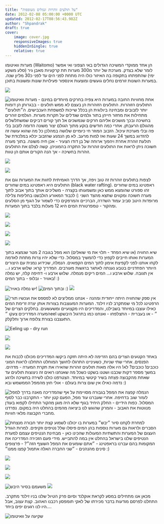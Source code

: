 ```yaml
---
title: "על תולעים זוהרות ונמלים מעופפות"
date: 2012-02-08 05:00:00 +0000 UTC
updated: 2012-02-17T08:56:43.982Z
author: "Shpandrak"
draft: true
cover:
    image: cover.jpg
    responsiveImages: true
    hiddenInSingle: true
    relative: true
---
```


מערות וואיטומו (Waitomo) הן אחד ממוקדי המשיכה הגדולים באי הצפוני ואי אפשר לומר שלא בצדק. מערכת של יותר מ300 מערות תת קרקעיות מאבן גיר (סלע משקע ימי) שהתפתחו בתקופה בה האיזור כולו היה מתחת לפני הים עד לפני כ30 מליון שנה. במערות השונות זורמים נחלים גועשים ומוצעות אינספור פעילויות שונות ומשונות בתוכן.

![](Photo-Feb-7,-2012-1:25-AM.jpg)

![](Photo-Feb-7,-2012-1:37-AM.jpg "מערות וואיטומו")
אחת מחוויות החובה במערות היא צפיה בחרקים מיוחדים במינם - התולעים הזוהרות. התולעים הזוהרות הן בעצם לא ממש תולעים - בבגרותן הן דומות יותר לזבובים ומבחינה ביולוגית הן בכלל שייכות למשפחת העכבישים. ה״תולעים״ מתחילות את מחזור חייהן בתור גלמים שגדלים על תקרות מערות. הגלמים זוהרים בחשיכה ובכך מושכים אליהם חרקים שנמשכים אל תוך קורים דביקים שמשתלשלים מהגולם הרעבתן. אחרי כמה חודשים בוקע מתוך הגולם יצור משונה הדומה לזבוב בלי פה ובלי מערכת עיכול. הזבוב המוזר חי כיומיים שלושה במהלכן כל מה שהוא עושה זה להזדווג במשך 24 שעות ואז למות מרעב. לא מן הנמנע שהזבוב יכלא במלכודת של תולעת זוהרת אחרת ויהפוך ארוחה של בן דודו הצעיר - אכן חיה משונה. בתוך מערה חשוכה ניתן לראות את התולעים זוהרות על התקרה בהמוניהן. קשה לצלם את התולעים זוהרות בחשיכה - אך הנה הקורים אותם הן טוות.

![](Photo-Feb-7,-2012-11:41-PM.jpg)

![](Photo-Feb-7,-2012-11:39-PM.jpg)

לצפות בתולעים זוהרות זה טוב ויפה, אך הדרך האמיתית לחוות את המערות וגם את התולעים היא ראפטינג במים שחורים (black water rafting). ראפטינג במים שחורים זהו ספורט שהומצא ממש כאן ומשמעותו בקצרה - משליכים אותך בתוך אבוב לתוך מערה חשוכה ומקווים שתצא מהצד השני :) לכבוד המאורע הולבשנו בחליפות צלילה מרופדות היטב סביב עמוד השדרה, הברכיים והמרפקים כדי לשמור על הגוף מן הסלעים ומהקור - טמפרטורת המים היא 12 מעלות בלבד בתוך המערות.

![](Photo-Feb-7,-2012-3:49-AM.jpg)

![](Photo-Feb-7,-2012-3:51-AM.jpg)

![](Photo-Feb-7,-2012-3:52-AM.jpg)

![](Photo-Feb-7,-2012-1:51-PM.jpg)

שיא החוויה (או שיא הפחד - תלוי את מי שואלים) הוא מפל בגובה 2 מטר שנמצא בתוך המערות ואותו חייבים לקפוץ כדי להמשיך במסלול. כדי שלא יהיו צרות מתחת לאדמה לקחו אותנו לפני לקפיצת אימון לתוך המים הקפואים. הנמלה, שכידוע נמנית עם היצורים היותר הפחדניים בטבע נענתה לאתגר ברגשות מעורבים. המדריך קרא: שלוש ארבע ו... אין תגובה. שלוש ארבע ו... המים ריקים מנמלה. שלוש ארבע ו- דחיפה קלה, יש נמלה באוויר - ובלופ - בתוך המים! :)

![](AVvXsEi7akiqKSmsgcRbITj81j0WnEXuALAfho3ccUzGwSo5KRAFSs_7Fj3w_sBnLlKOAOEvH4BcPuMES0gQ7iys9XPTYN8V1asyYZUvlFpLOBDbURkfGGy3EPB9E0Dr2VpzfcT1oF1Glc2tA1dQ.jpg "יש נמלה באויר!")
![](AVvXsEh5b2kJWxq_jl2Dyzsb3RBMops0ohRVCc8s69zkW-fg3rDa2CvSuQbW8X2VQ6NGM3HjJsKq-N74xYEvMO1EGtGyOYaqPFQSAojcMUe6Yvjc609L_Hvk7BLeGaMexnNAO7TBY4uka5WYhCi1.jpg "ובתוך המים :)")
![](Photo-Feb-7,-2012-2:12-PM.jpg)

![](Photo-Feb-7,-2012-2:12-PM.jpg "ועכשיו תורי")
אין ספק שהחוויה היתה ייחודית ומהנה - אנחנו ממליצים לא לפספס את הרפטינג לכל מי שמתקרב לניו זילנד. המערות המעוצבות בצורות אותן יצרה זרימת המים כאילו עוצבו במיוחד בשבילנו, והמדריכים היו מקצועיים ומשעשעים. בחלקים הצרים של המערה המדריכים צעקו ״eel up״ - או בעברית - התצלפחו - ואנחנו כמו בתרגול היבש התעצבנו בצורת צלופח ארוך וחלקלק.

![](Photo-Feb-7,-2012-2:05-PM.jpg "Eeling up - dry run")

![](AVvXsEiT79KQWY3KcGwZbmC8cRh-WR4iDBUT4Zsk9iGG0F91LDdWKurlRRdpm1vcQId58grqYsf2w6dQEFecc0zNp4nwqxVQPBjc46cZVpz8Syy5CI15VI5uqZ3gZcmwJrws5yFpCE0m3gMoYb15.jpg)

![](cover.jpg)

באחד הקטעים הצרים בהם הזרימה לא היתה חזקה ביקשו המדריכים מכולנו לכבות את הפנסים. אחרי שתי שניות, כשעיניינו התרגלו לחושך המוחלט התחלנו לראות המוני כוכבים! כוכבים? לא! היו אלה מאות תולעים זוהרות שהאירו את תקרת המערה - מדהים. במשך מספר דקות שכבנו ושטנו בשקט כשכל מה שאנחנו רואים זה ניצוצות תולעים עד שאחת מהקבוצה פצחה בשיר קיטשי במיוחד. הצטרפנו כולנו לשירה בחשיכה ולרגע נדמה כאילו אין שום צרות בעולם - אולי חוץ מהמפל הממשמש ובא :)

![](AVvXsEgGvyVCOUVVIb3DYirkb7G6CyMtQfG7lbArmMIuzFjpE0XQIvmjGNRh2GjETgJ4vSGn2mcdj4iTLI4plftk5nUARYw2-lW1nvViMU-yYx0sd4dfFi0o2lafQfnxLhmH4-ctJBk_wX5ef3-U.jpg "בדרך למפל")
הנמלה קפצה את המפל בגבורה מסויימת על אף שהמדריכה מאנה לעזור שוב בדחיפה. אחרי שעברנו עוד מפל, הפעם קטן יותר - התקרבנו כבר לסוף המסלול. כפות הידיים - החלק היחיד בגוף שלא היה מוגן מהקור התחילו לקפוא בעודן מנווטות את האבוב - והמרק שהוגש לנו ביציאה מהמים בהחלט היה במקום. נפרדנו מחברי הקבוצה מלאי חוויות.

![](Photo-Feb-7,-2012-3:35-PM.jpg "חבורה מנצחת")
למחרת לקחנו סיור ״יבש״ במערות בו יכולנו לשמוע קצת יותר הסברים ולראות גם מערות נוספות בהן המים פיסלו שלל נטיפים וזקיפים. למרות הגודל העצום של המערות והתשתיות המעולות שהכינו כאן - מבחינת הנטיפים עצמם למערת הנטיפים שלנו בישראל בהחלט אין במה להתבייש. מידי פעם הזכירה המדריכה את המקומות בהם עברנו בראפטינג - ״אתם שומעים את המפל השוצף הזה״? - פרצופים סינים מהנהנים - ״שני החברה האלה אתמול קפצו ממנו״ :)

![](AVvXsEhahBIA-ok6zguVsslt32qURmOeSOnTHAya_l2Cp7fre-5gaD5P5RX7kYjnVvfuSUB1cEGYVp-bjn-Z_2Pt8f6f83RyieIx0uu3uMAaonhdYRj8M9qFiBjx9GEk_UFLKMjgN4gIr_KnDS3X.jpg)

![](AVvXsEhft788ns9aBdB-tup9SSRyhyyAmiwMSna-cw4XAdToNp4trvVI28W-Skp4FZGpFsgH2M5AjRD62eMHgP05T42qFMzcBVge97_OnMayoVgzhU7ClN_rnVwZ6foJ4PTk5drzmQ4j-6TI2REZ.jpg)

![](AVvXsEhwpA4lqe8daPUHutcZbduYwfmdgTVOUO_HLhIORUKVVHYL7F_qgKu-gxLN0ZFUxWFC-l9zgVPrvvDa3MxrqDsZXNmV7e212bEVy49t3cQ_AiEageEM7JgPqyTfBlwA0A73iI4N6TfzCHwP.jpg)

![](AVvXsEjrvqUrUdWbGGppoPbTZWuAtPXTg3-ZJSvf2JFi9u6tNM-RUHLJLBPH3ZKXQnBvkFjgsVceBHRV7qj2AlihUIqUCX3dV70uHLmmRbjQUmOPy4GZiCi5f8QmlmSXOyFCggX_yAiLdugEtOS9.jpg "משעמם בסיור היבש")
![](Photo-Feb-8,-2012-12:15-AM.jpg)

מכאן אנו מתחילים במסע לקראת אוקלנד וסיום פרק הטיול שלנו בניו זילנד מתקרב. התחלנו לפרסם מודעות בדבר מכירתו של לאקי תומפסון רכבנו האהוב. קצת עצוב, אבל היו לנו רגעים יפים ביחד....

![](Photo-Feb-7,-2012-10:34-AM.jpg "שקיעה על וואיטומו")
